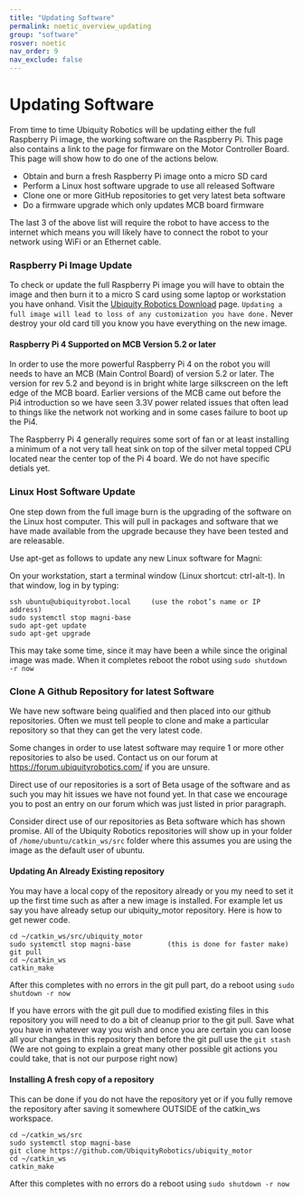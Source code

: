 ```yaml
---
title: "Updating Software"
permalink: noetic_overview_updating
group: "software"
rosver: noetic
nav_order: 9
nav_exclude: false
---
```

 
# Updating Software 

From time to time Ubiquity Robotics will be updating either the full Raspberry Pi image, the working software on the Raspberry Pi. This page also contains a link to the page for firmware on the Motor Controller Board. This page will show how to do one of the actions below.

* Obtain and burn a fresh Raspberry Pi image onto a micro SD card
* Perform a Linux host software upgrade to use all released Software
* Clone one or more GitHub repositories to get very latest beta software
* Do a firmware upgrade which only updates MCB board firmware

The last 3 of the above list will require the robot to have access to the internet which means you will likely have to connect the robot to your network using WiFi or an Ethernet cable.

### Raspberry Pi Image Update

To check or update the full Raspberry Pi image you will have to obtain the image and then burn it to a micro S card using some laptop or workstation you have onhand.  Visit the [Ubiquity Robotics Download](noetic_pi_image_downloads) page.    ```Updating a full image will lead to loss of any customization you have done.```  Never destroy your old card till you know you have everything on the new image.

#### Raspberry Pi 4 Supported on MCB Version 5.2 or later

In order to use the more powerful Raspberry Pi 4 on the robot you will needs to have an MCB (Main Control Board) of version 5.2 or later.  The version for rev 5.2 and beyond is in bright white large silkscreen on the left edge of the MCB board.  Earlier versions of the MCB came out before the Pi4 introduction so we have seen 3.3V power related issues that often lead to things like the network not working and in some cases failure to boot up the Pi4.

The Raspberry Pi 4 generally requires some sort of fan or at least installing a minimum of a not very tall heat sink on top of the silver metal topped  CPU located near the center top of the Pi 4 board.  We do not have specific detials yet.

### Linux Host Software Update

One step down from the full image burn is the upgrading of the software on the Linux host computer.  This will pull in packages and software that we have made available from the upgrade because they have been tested and are releasable.

Use  apt-get as follows to update any new Linux software for Magni:

On your workstation, start a terminal window (Linux shortcut: ctrl-alt-t). In that window, log in by typing:

    ssh ubuntu@ubiquityrobot.local     (use the robot’s name or IP address)
    sudo systemctl stop magni-base
    sudo apt-get update  
    sudo apt-get upgrade

This may take some time, since it may have been a while since the original image was made.  When it completes reboot the robot using  ```sudo shutdown -r now```

### Clone A Github Repository for latest Software

We have new software being qualified and then placed into our github repositories.
Often we must tell people to clone and make a particular repository so that they can get the very latest code.   

Some changes in order to use latest software may require 1 or more other repositories to also be used.  Contact us on our forum at https://forum.ubiquityrobotics.com/ if you are unsure.

Direct use of our repositories is a sort of Beta usage of the software and as such you may hit issues we have not found yet.  In that case we encourage you to post an entry on our forum which was just listed in prior paragraph. 

Consider direct use of our repositories as Beta software which has shown promise.   All of the Ubiquity Robotics repositories will show up in your folder of  ```/home/ubuntu/catkin_ws/src``` folder where this assumes you are using the image as the default user of  ubuntu.

#### Updating An Already Existing repository

You may have a local copy of the repository already or you my need to set it up the first time such as after a new image is installed.  For example let us say you have already setup our ubiquity_motor repository.  Here is how to get newer code.

    cd ~/catkin_ws/src/ubiquity_motor
    sudo systemctl stop magni-base         (this is done for faster make)
    git pull
    cd ~/catkin_ws
    catkin_make

After this completes with no errors in the git pull part, do a reboot using  ```sudo shutdown -r now```

If you have errors with the git pull due to modified existing files in this repository you will need to do a bit of cleanup prior to the git pull.  Save what you have in whatever way you wish and once you are certain you can loose all your changes in this repository then before the git pull use the  ```git stash```  (We are not going to explain a great many other possible git actions you could take, that is not our purpose right now)

#### Installing A fresh copy of a repository

This can be done if you do not have the repository yet or if you fully remove the repository after saving it somewhere OUTSIDE of the catkin_ws workspace.

    cd ~/catkin_ws/src
    sudo systemctl stop magni-base
    git clone https://github.com/UbiquityRobotics/ubiquity_motor
    cd ~/catkin_ws
    catkin_make

After this completes with no errors do a reboot using  ```sudo shutdown -r now```